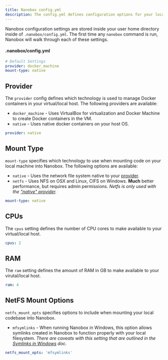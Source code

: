 ```yaml
---
title: Nanobox config.yml
description: The config.yml defines configuration options for your local Nanobox container.
---
```


Nanobox configuration settings are stored inside your user home directory inside of `.nanobox/config.yml`. The first time any `nanobox` command is run, Nanobox will walk through each of these settings.

#### .nanobox/config.yml
```yaml
# Default Settings
provider: docker_machine​
mount-type: native
```

## Provider
The `provider` config defines which technology is used to manage Docker containers in your virtual/local host. The following providers are available:

- `docker_machine` - Uses VirtualBox for virtualization and Docker Machine to create Docker containers in the VM.
- `native` - Uses native docker containers on your host OS.

```yaml
provider: native
```

## Mount Type
`mount-type` specifies which technology to use when mounting code on your local machine into Nanobox. The following options are available:

- `native` - Uses the network file system native to your [provider](#provider).
- `netfs` - Uses NFS on OSX and Linux, CIFS on Windows. **Much** better performance, but requires admin permissions. *Netfs is only used with the ["native" provider](#provider).*

```yaml
mount-type: native
```

## CPUs
The `cpus` setting defines the number of CPU cores to make available to your virtual/local host.

```yaml
cpus: 2
```

## RAM
The `ram` setting defines the amount of RAM in GB to make available to your virutal/local host.

```yaml
ram: 4
```

## NetFS Mount Options
`netfs_mount_opts` specifies options to include when mounting your local codebase into Nanobox.

- `mfsymlinks` - When running Nanobox in Windows, this option allows symlinks created in Nanobox to function properly with your local filesystem. *There are caveats with this setting that are outlined in the [Symlinks in Windows](/trbl/symlinks-in-win) doc.*

```yaml
netfs_mount_opts: 'mfsymlinks'
```
